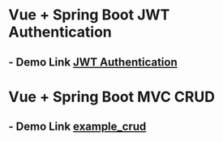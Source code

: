 # Vue + Spring Boot JWT Authentication
## - Demo Link [JWT Authentication](http://vue-security-jwttoken.s3-website-us-east-1.amazonaws.com/)

# Vue + Spring Boot MVC CRUD
## - Demo Link [example_crud](http://vue-aws-demo.s3-website-us-east-1.amazonaws.com/)

